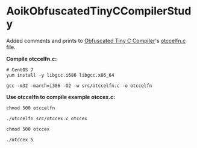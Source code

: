 # AoikObfuscatedTinyCCompilerStudy
Added comments and prints to
[Obfuscated Tiny C Compiler](https://bellard.org/otcc/)'s
[otccelfn.c](/src/otccelfn.c) file.

**Compile otccelfn.c:**
```
# CentOS 7
yum install -y libgcc.i686 libgcc.x86_64

gcc -m32 -march=i386 -O2 -w src/otccelfn.c -o otccelfn
```

**Use otccelfn to compile example otccex.c:**
```
chmod 500 otccelfn

./otccelfn src/otccex.c otccex

chmod 500 otccex

./otccex 5
```
